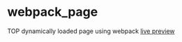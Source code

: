 # webpack_page
TOP dynamically loaded page using webpack
[live preview](https://rythrojaofficial.github.io/webpack_page/)
